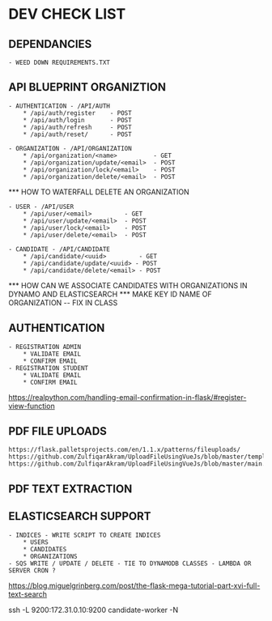 # DEV CHECK LIST

## DEPENDANCIES
	- WEED DOWN REQUIREMENTS.TXT

## API BLUEPRINT ORGANIZTION 
	- AUTHENTICATION - /API/AUTH
		* /api/auth/register 	- POST
		* /api/auth/login 		- POST
		* /api/auth/refresh 	- POST
		* /api/auth/reset/ 		- POST

	- ORGANIZATION - /API/ORGANIZATION
		* /api/organization/<name> 			- GET
		* /api/organization/update/<email> 	- POST
		* /api/organization/lock/<email> 	- POST
		* /api/organization/delete/<email> 	- POST

*** HOW TO WATERFALL DELETE AN ORGANIZATION

	- USER - /API/USER
		* /api/user/<email> 		- GET
		* /api/user/update/<email> 	- POST
		* /api/user/lock/<email> 	- POST
		* /api/user/delete/<email> 	- POST

	- CANDIDATE - /API/CANDIDATE
		* /api/candidate/<uuid> 		- GET
		* /api/candidate/update/<uuid> - POST
		* /api/candidate/delete/<email> - POST

*** HOW CAN WE ASSOCIATE CANDIDATES WITH ORGANIZATIONS IN DYNAMO AND ELASTICSEARCH
*** MAKE KEY ID NAME OF ORGANIZATION -- FIX IN CLASS



## AUTHENTICATION
	- REGISTRATION ADMIN
		* VALIDATE EMAIL
		* CONFIRM EMAIL
	- REGISTRATION STUDENT
		* VALIDATE EMAIL
		* CONFIRM EMAIL

https://realpython.com/handling-email-confirmation-in-flask/#register-view-function

## PDF FILE UPLOADS
	https://flask.palletsprojects.com/en/1.1.x/patterns/fileuploads/
	https://github.com/ZulfiqarAkram/UploadFileUsingVueJs/blob/master/templates/home.html
	https://github.com/ZulfiqarAkram/UploadFileUsingVueJs/blob/master/main.py

## PDF TEXT EXTRACTION
	

## ELASTICSEARCH SUPPORT
	- INDICES - WRITE SCRIPT TO CREATE INDICES
		* USERS
		* CANDIDATES
		* ORGANIZATIONS
	- SQS WRITE / UPDATE / DELETE - TIE TO DYNAMODB CLASSES - LAMBDA OR SERVER CRON ?
https://blog.miguelgrinberg.com/post/the-flask-mega-tutorial-part-xvi-full-text-search



ssh -L 9200:172.31.0.10:9200 candidate-worker -N 